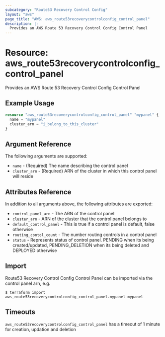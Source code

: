 ```yaml
---
subcategory: "Route53 Recovery Control Config"
layout: "aws"
page_title: "AWS: aws_route53recoverycontrolconfig_control_panel"
description: |-
  Provides an AWS Route 53 Recovery Control Config Control Panel
---
```


# Resource: aws_route53recoverycontrolconfig_control_panel

Provides an AWS Route 53 Recovery Control Config Control Panel

## Example Usage

```terraform
resource "aws_route53recoverycontrolconfig_control_panel" "mypanel" {
  name = "mypanel"
  cluster_arn = "i_belong_to_this_cluster"
}
```

## Argument Reference

The following arguments are supported:

* `name` - (Required) The name describing the control panel
* `cluster_arn` - (Required) ARN of the cluster in which this control panel will reside

## Attributes Reference

In addition to all arguments above, the following attributes are exported:

* `control_panel_arn` - The ARN of the control panel
* `cluster_arn` - ARN of the cluster that the control panel belongs to
* `default_control_panel` - This is true if a control panel is default, false otherwise
* `routing_contol_count` - The number routing controls in a control panel
* `status` - Represents status of control panel. PENDING when its being created/updated, PENDING_DELETION when its being deleted and DEPLOYED otherwise 

## Import

Route53 Recovery Control Config Control Panel can be imported via the control panel arn, e.g.

```
$ terraform import aws_route53recoverycontrolconfig_control_panel.mypanel mypanel
```

## Timeouts

`aws_route53recoverycontrolconfig_control_panel` has a timeout of 1 minute for creation, updation and deletion